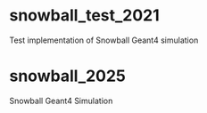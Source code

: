 # snowball_test_2021
Test implementation of Snowball Geant4 simulation
# snowball_2025
Snowball Geant4 Simulation
